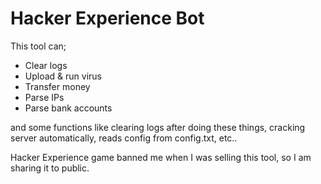 # Hacker Experience Bot

This tool can;

   - Clear logs
   - Upload & run virus
   - Transfer money
   - Parse IPs
   - Parse bank accounts

and some functions like clearing logs after doing these things, cracking server automatically, reads config from config.txt, etc..

Hacker Experience game banned me when I was selling this tool, so I am sharing it to public.
